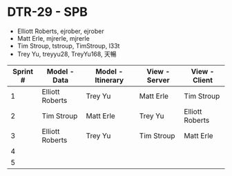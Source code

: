 # DTR-29 - SPB

* Elliott Roberts, ejrober, ejrober
* Matt Erle, mjrerle, mjrerle
* Tim Stroup, tstroup, TimStroup, l33t
* Trey Yu, treyyu28, TreyYu168, 天暢

Sprint # | Model - Data | Model - Itinerary | View - Server | View - Client
-------- | ------------ | ----------------- | ------------- | -------------
1 | Elliott Roberts | Trey Yu | Matt Erle | Tim Stroup
2 | Tim Stroup | Matt Erle | Trey Yu | Elliott Roberts
3 | Elliott Roberts | Trey Yu | Tim Stroup | Matt Erle 
4 | | | |
5 | | | |
